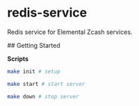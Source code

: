 # redis-service

Redis service for Elemental Zcash services.

## Getting Started

**Scripts**

```sh
make init # setup

make start # start server

make down # stop server
```